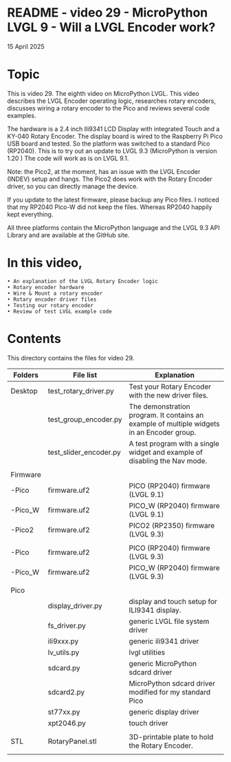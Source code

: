 # README - video 29 - MicroPython LVGL 9 - Will a LVGL Encoder work?

15 April 2025

# Topic
This is video 29. The eighth video on MicroPython LVGL. This video describes the LVGL Encoder operating logic, researches rotary encoders, discusses wiring a rotary encoder to the Pico and reviews several code examples. 

The hardware is a 2.4 inch Ili9341 LCD Display with integrated Touch and a KY-040 Rotary Encoder. The display board is wired to the Raspberry Pi Pico USB board and tested. So the platform was switched to a standard Pico (RP2040).  This is to try out an update to LVGL 9.3 (MicroPython is version 1.20 )  The code will work as is on LVGL 9.1.  

Note: the Pico2, at the moment, has an issue with the LVGL Encoder (INDEV) setup and hangs.  The Pico2 does work with the Rotary Encoder driver, so you can directly manage the device. 

If you update to the latest firmware, please backup any Pico files.  I noticed that my RP2040 Pico-W
did not keep the files.  Whereas RP2040 happily kept everything. 

All three platforms contain the MicroPython language and the LVGL 9.3 API Library and are available at the GitHub site.

# In this video,
    • An explanation of the LVGL Rotary Encoder logic
    • Rotary encoder hardware
    • Wire & Mount a rotary encoder
    • Rotary encoder driver files
    • Testing our rotary encoder
    • Review of test LVGL example code

# Contents
This directory contains the files for video 29.  

| Folders | File list | Explanation |
|---------|-----------|-------------|
| Desktop | test_rotary_driver.py     | Test your Rotary Encoder with the new driver files. |
|         | test_group_encoder.py | The demonstration program. It contains an example of multiple widgets in an Encoder group. |
|         | test_slider_encoder.py | A test program with a single widget and example of disabling the Nav mode.
|         |                      |                            |
| Firmware|                      |                            |
| -Pico   |firmware.uf2         |   PICO (RP2040) firmware  (LVGL 9.1)  |
| -Pico_W |firmware.uf2         |   PICO_W (RP2040) firmware  (LVGL 9.1)  |
| -Pico2  |firmware.uf2         |   PICO2 (RP2350) firmware  (LVGL 9.3)  |
|         |                      |                            |
| -Pico   |firmware.uf2         |   PICO (RP2040) firmware  (LVGL 9.3)  |
| -Pico_W |firmware.uf2         |   PICO_W (RP2040) firmware  (LVGL 9.3)  |
|         |                      |                                 |
| Pico    |                      |                             |
|         |   display_driver.py  | display and touch setup for ILI9341 display. |
|         |   fs_driver.py         | generic LVGL file system driver  |
|         |   ili9xxx.py         | generic ili9341 driver  |
|         |   lv_utils.py        | lvgl utilities   |
|         |   sdcard.py          | generic MicroPython sdcard driver   |
|         |   sdcard2.py         | MicroPython sdcard driver modified for my standard Pico  |
|         |   st77xx.py          | generic display driver |
|         |   xpt2046.py         | touch driver           |
|         |                      |                                             |
| STL     |   RotaryPanel.stl    | 3D-printable plate to hold the Rotary Encoder.  |
|         |                      |                                                 |


